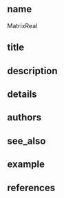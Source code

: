 ## name
MatrixReal
## title
## description
## details
## authors
## see_also
## example
## references
